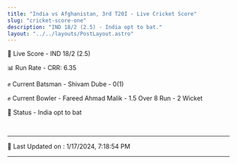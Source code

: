 ```yaml
---
title: "India vs Afghanistan, 3rd T20I - Live Cricket Score"
slug: "cricket-score-one"
description: "IND 18/2 (2.5) - India opt to bat."
layout: "../../layouts/PostLayout.astro"
---
```


🔴 Live Score - IND 18/2 (2.5)  

📊 Run Rate - CRR: 6.35  

✊ Current Batsman - Shivam Dube - 0(1)  

✊ Current Bowler - Fareed Ahmad Malik - 1.5 Over 8 Run - 2 Wicket  

📑 Status - India opt to bat

<br />

***

📝 Last Updated on : 1/17/2024, 7:18:54 PM

***


